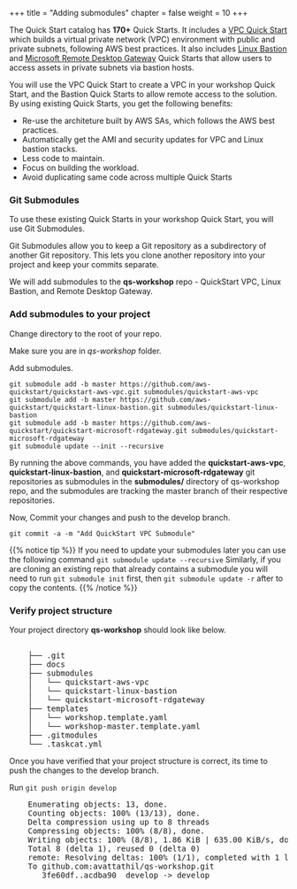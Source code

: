 ﻿+++
title = "Adding submodules"
chapter = false
weight = 10
+++

The Quick Start catalog has **170+** Quick Starts. It includes a [VPC Quick Start](https://aws.amazon.com/quickstart/architecture/vpc/) which builds a virtual private network (VPC) environment with public and private subnets, following AWS best practices. It also includes [Linux Bastion](https://aws.amazon.com/quickstart/architecture/linux-bastion/) and [Microsoft Remote Desktop Gateway](https://aws.amazon.com/quickstart/architecture/rd-gateway/) Quick Starts that allow users to access assets in private subnets via bastion hosts.

You will use the VPC Quick Start to create a VPC in your workshop Quick Start, and the Bastion Quick Starts to allow remote access to the solution. By using existing Quick Starts, you get the following benefits:

- Re-use the architeture built by AWS SAs, which follows the AWS best practices.
- Automatically get the AMI and security updates for VPC and Linux bastion stacks.
- Less code to maintain.
- Focus on building the workload.
- Avoid duplicating same code across multiple Quick Starts

### Git Submodules
To use these existing Quick Starts in your workshop Quick Start, you will use Git Submodules.

Git Submodules allow you to keep a Git repository as a subdirectory of another Git repository. This lets you clone another repository into your project and keep your commits separate.

We will add submodules to the **qs-workshop** repo - QuickStart VPC, Linux Bastion, and Remote Desktop Gateway.

### Add submodules to your project
Change directory to the root of your repo.

Make sure you are in *qs-workshop* folder.

Add submodules.

```
git submodule add -b master https://github.com/aws-quickstart/quickstart-aws-vpc.git submodules/quickstart-aws-vpc
git submodule add -b master https://github.com/aws-quickstart/quickstart-linux-bastion.git submodules/quickstart-linux-bastion
git submodule add -b master https://github.com/aws-quickstart/quickstart-microsoft-rdgateway.git submodules/quickstart-microsoft-rdgateway
git submodule update --init --recursive

```

By running the above commands, you have added the **quickstart-aws-vpc**, **quickstart-linux-bastion**, and **quickstart-microsoft-rdgateway** git repositories as submodules in the **submodules/** directory of qs-workshop repo, and the submodules are tracking the master branch of their respective repositories.

Now, Commit your changes and push to the develop branch.

`git commit -a -m "Add QuickStart VPC Submodule"`

{{% notice tip %}}
If you need to update your submodules later you can use the following command  `git submodule update --recursive`
Similarly, if you are cloning an existing repo that already contains a submodule you will need to run `git submodule init` first, then `git submodule update -r` after to copy the contents.
{{% /notice %}}

### Verify project structure

Your project directory **qs-workshop** should look like below.

<pre>

    ├── .git
    ├── docs
    ├── submodules
    │   └── quickstart-aws-vpc
    │   └── quickstart-linux-bastion
    │   └── quickstart-microsoft-rdgateway
    ├── templates
    │   └── workshop.template.yaml
    │   └── workshop-master.template.yaml
    ├── .gitmodules
    └── .taskcat.yml
</pre>

Once you have verified that your project structure is correct, its time to push the changes to the develop branch.

Run `git push origin develop`

<pre>
    Enumerating objects: 13, done.
    Counting objects: 100% (13/13), done.
    Delta compression using up to 8 threads
    Compressing objects: 100% (8/8), done.
    Writing objects: 100% (8/8), 1.86 KiB | 635.00 KiB/s, done.
    Total 8 (delta 1), reused 0 (delta 0)
    remote: Resolving deltas: 100% (1/1), completed with 1 local object.
    To github.com:avattathil/qs-workshop.git
       3fe60df..acdba90  develop -> develop
</pre>
